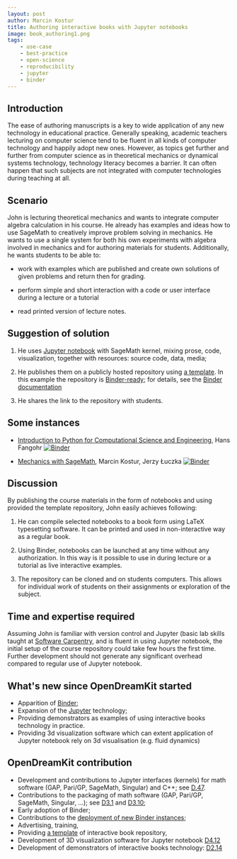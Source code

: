 ```yaml
---
layout: post
author: Marcin Kostur
title: Authoring interactive books with Jupyter notebooks
image: book_authoring1.png
tags:
    - use-case
    - best-practice
    - open-science
    - reproducibility
    - jupyter
    - binder
---
```


## Introduction

The ease of authoring manuscripts is a key to wide application of any
new technology in educational practice. Generally speaking, academic
teachers lecturing on computer science tend to be fluent in all kinds
of computer technology and happily adopt new ones. However, as topics
get further and further from computer science as in theoretical
mechanics or dynamical systems technology, technology literacy becomes
a barrier. It can often happen that such subjects are not integrated
with computer technologies during teaching at all.

## Scenario

John is lecturing theoretical mechanics and wants to integrate computer
algebra calculation in his course. He already has examples and ideas
how to use SageMath to creatively improve problem solving in
mechanics. He wants to use a single system for both his own
experiments with algebra involved in mechanics and for authoring
materials for students. Additionally, he wants students to be able to:

- work with examples which are published and create own
  solutions of given problems and return then for grading.

- perform simple and short interaction with a code or user interface
  during a lecture or a tutorial

- read printed version of lecture notes.

## Suggestion of solution


1.  He uses [Jupyter notebook](http://jupyter.org)  with SageMath kernel,
    mixing prose, code, visualization, together with resources: source
    code, data, media;

2.  He publishes them on a publicly hosted repository using [a
    template](https://github.com/OpenDreamKit/authoring_cookie_cutter). In
    this example the repository is [Binder-ready](/tag/binder); for
    details, see the [Binder documentation](https://mybinder.readthedocs.io/en/latest/using.html#preparing-a-repository-for-binder)

3.  He shares the link to the repository with students.


## Some instances


- [Introduction to Python for Computational Science and Engineering](https://github.com/fangohr/introduction-to-python-for-computational-science-and-engineering),
  Hans Fangohr
  [![Binder](https://mybinder.org/badge.svg)](https://mybinder.org/v2/gh/fangohr/introduction-to-python-for-computational-science-and-engineering/library-current-versions?filepath=index.ipynb)

- [Mechanics with SageMath](https://github.com/marcinofulus/Mechanics_with_SageMath),
  Marcin Kostur, Jerzy Łuczka
  [![Binder](https://mybinder.org/badge_logo.svg)](https://mybinder.org/v2/gh/marcinofulus/Mechanics_with_SageMath/master?filepath=index.ipynb)



## Discussion


By publishing the course materials in the form of notebooks and using
provided the template repository, John easily achieves following:

1. He can compile selected notebooks to a book form using LaTeX
typesetting software. It can be printed and used in non-interactive
way as a regular book.

2. Using Binder, notebooks can be launched at any time without any
authorization. In this way is it possible to use in during lecture or
a tutorial as live interactive examples.

3. The repository can be cloned and on students computers. This allows
for individual work of students on their assignments or exploration of
the subject.


## Time and expertise required

Assuming John is familiar with version control and Jupyter (basic lab
skills taught at [Software Carpentry](http://software-carpentry.org/),
and is fluent in using Jupyter notebook, the initial setup of the
course repository could take few hours the first time. Further
development should not generate any significant overhead compared to
regular use of Jupyter notebook.

## What's new since OpenDreamKit started

- Apparition of [Binder](http://mybinder.org);
- Expansion of the [Jupyter](http://jupyter.org) technology;
- Providing demonstrators as examples of using interactive books
  technology in practice.
- Providing 3d visualization software which can extent application of Jupyter
  notebook rely on 3d visualisation (e.g. fluid dynamics)

## OpenDreamKit contribution

- Development and contributions to Jupyter interfaces (kernels) for
  math software (GAP, Pari/GP, SageMath, Singular) and C++;
  see [D.47](https://github.com/OpenDreamKit/OpenDreamKit/issues/96).
- Contributions to the packaging of math software (GAP, Pari/GP,
  SageMath, Singular, ...); see
  [D3.1](https://github.com/OpenDreamKit/OpenDreamKit/issues/58)
  and
  [D3.10](https://github.com/OpenDreamKit/OpenDreamKit/issues/59);
- Early adoption of Binder;
- Contributions to the
  [deployment of new Binder instances](https://github.com/OpenDreamKit/OpenDreamKit/issues/238);
- Advertising, training,
- Providing  [a template](https://github.com/OpenDreamKit/authoring_cookie_cutter)
  of interactive book repository,
- Development of 3D visualization software for Jupyter notebook
  [D4.12](https://github.com/OpenDreamKit/OpenDreamKit/issues/86)
- Development of demonstrators of interactive books technology:
  [D2.14](https://github.com/OpenDreamKit/OpenDreamKit/issues/39)
